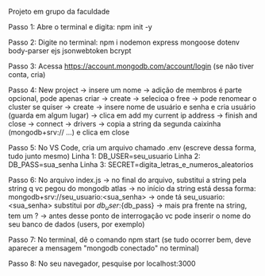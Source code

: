 Projeto em grupo da faculdade

Passo 1:
Abre o terminal e digita: npm init -y

Passo 2:
Digite no terminal: npm i nodemon express mongoose dotenv body-parser ejs jsonwebtoken bcrypt

Passo 3:
Acessa https://account.mongodb.com/account/login (se não tiver conta, cria)

Passo 4:
New project -> insere um nome -> adição de membros é parte opcional, pode apenas criar -> create -> selecioa o free -> pode renomear o cluster se quiser -> create -> insere nome de usuário e senha e cria usuário (guarda em algum lugar) -> clica em add my current ip address -> finish and close -> connect -> drivers -> copia a string da segunda caixinha (mongodb+srv:// ...) e clica em close

Passo 5:
No VS Code, cria um arquivo chamado .env (escreve dessa forma, tudo junto mesmo)
Linha 1: DB_USER=seu_usuario
Linha 2: DB_PASS=sua_senha
Linha 3: SECRET=digita_letras_e_numeros_aleatorios

Passo 6:
No arquivo index.js -> no final do arquivo, substitui a string pela string q vc pegou do mongodb atlas -> no início da string está dessa forma: mongodb+srv://seu_usuario:<sua_senha> -> onde tá seu_usuario:<sua_senha> substitui por ${db_user}:${db_pass} -> mais pra frente na string, tem um ? -> antes desse ponto de interrogação vc pode inserir o nome do seu banco de dados (users, por exemplo)

Passo 7:
No terminal, dê o comando npm start (se tudo ocorrer bem, deve aparecer a mensagem "mongodb conectado" no terminal)

Passo 8:
No seu navegador, pesquise por localhost:3000
